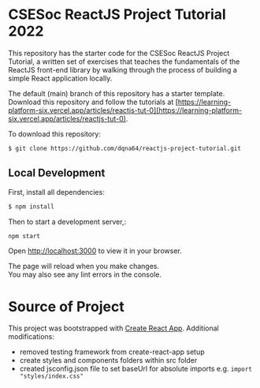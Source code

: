 # CSESoc ReactJS Project Tutorial 2022

This repository has the starter code for the CSESoc ReactJS Project Tutorial, a written set of exercises that teaches the fundamentals of the ReactJS front-end library by walking through the process of building a simple React application locally.

The default (main) branch of this repository has a starter template. Download this repository and follow the tutorials at [https://learning-platform-six.vercel.app/articles/reactjs-tut-0](https://learning-platform-six.vercel.app/articles/reactjs-tut-0).

To download this repository:

```bash
$ git clone https://github.com/dqna64/reactjs-project-tutorial.git
```

## Local Development

First, install all dependencies:

```bash
$ npm install
```

Then to start a development server,:

```bash
npm start
```

Open [http://localhost:3000](http://localhost:3000) to view it in your browser.

The page will reload when you make changes.\
You may also see any lint errors in the console.

# Source of Project

This project was bootstrapped with [Create React App](https://github.com/facebook/create-react-app). Additional modifications:

- removed testing framework from create-react-app setup
- create styles and components folders within src folder
- created jsconfig.json file to set baseUrl for absolute imports e.g. `import "styles/index.css"`

